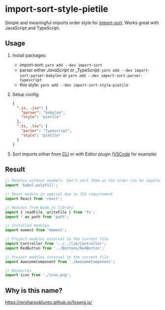 # import-sort-style-pietile

Simple and meaningful imports order style for [import-sort](https://github.com/renke/import-sort).
Works great with JavaScript and TypeScript.

## Usage

1. Install packages:

   - import-sort: `yarn add --dev import-sort`
   - parser either _JavaScript_ or \_TypeScript:
     `yarn add --dev import-sort-parser-babylon` or `yarn add --dev import-sort-parser-typescript`
   - this style: `yarn add --dev import-sort-style-pietile`

2. Setup config:

   ```json
   {
     ".js, .jsx": {
       "parser": "babylon",
       "style": "pietile"
     },
     ".ts, .tsx": {
       "parser": "typescript",
       "style": "pietile"
     }
   }
   ```

3. Sort imports either from [CLI](https://github.com/renke/import-sort/tree/master/packages/import-sort-cli) or with Editor plugin ([VSCode](https://github.com/amatiasq/vsc-sort-imports) for example)

## Result

```js
// Modules without members. Don't sort them as the order can be important.
import 'babel-polyfill';

// React module is special due to JSX requirement
import React from 'react';

// Modules from Node.js library
import { readFile, writeFile } from 'fs';
import * as path from 'path';

// Installed modules
import moment from 'moment';

// Project modules external to the current file
import Controller from '../../lib/Controller';
import RedButton from '../Buttons/RedButton';

// Project modules internal to the current file
import AwesomeComponent from './AwesomeComponent';

// Resources
import icon from './icon.png';
```

## Why is this name?

https://mrsharpoblunto.github.io/foswig.js/
